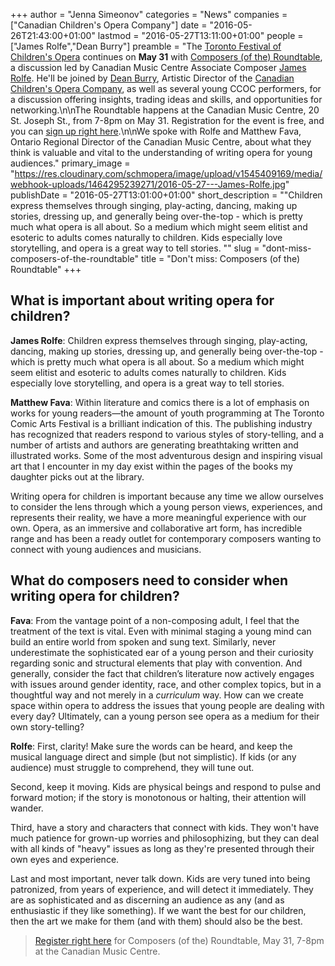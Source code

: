 +++
author = "Jenna Simeonov"
categories = "News"
companies = ["Canadian Children's Opera Company"]
date = "2016-05-26T21:43:00+01:00"
lastmod = "2016-05-27T13:11:00+01:00"
people = ["James Rolfe","Dean Burry"]
preamble = "The [Toronto Festival of Children's Opera](http://www.canadianchildrensopera.com/content/TFCO.html) continues on **May 31** with [Composers (of the) Roundtable](http://www.canadianchildrensopera.com/content/composers-roundtable.html), a discussion led by Canadian Music Centre Associate Composer [James Rolfe](/scene/people/james-rolfe/). He'll be joined by [Dean Burry](/scene/people/dean-burry/), Artistic Director of the [Canadian Children's Opera Company](/scene/people/canadian-childrens-opera-company/), as well as several young CCOC performers, for a discussion offering insights, trading ideas and skills, and opportunities for networking.\n\nThe Roundtable happens at the Canadian Music Centre, 20 St. Joseph St., from 7-8pm on May 31. Registration for the event is free, and you can [sign up right here](https://musiccentre.secure.force.com/ticket/#sections_a0F1a000004CS3qEAG).\n\nWe spoke with Rolfe and Matthew Fava, Ontario Regional Director of the Canadian Music Centre, about what they think is valuable and vital to the understanding of writing opera for young audiences."
primary_image = "https://res.cloudinary.com/schmopera/image/upload/v1545409169/media/webhook-uploads/1464295239271/2016-05-27---James-Rolfe.jpg"
publishDate = "2016-05-27T13:01:00+01:00"
short_description = "&quot;Children express themselves through singing, play-acting, dancing, making up stories, dressing up, and generally being over-the-top - which is pretty much what opera is all about. So a medium which might seem elitist and esoteric to adults comes naturally to children. Kids especially love storytelling, and opera is a great way to tell stories. &quot;"
slug = "dont-miss-composers-of-the-roundtable"
title = "Don&#039;t miss: Composers (of the) Roundtable"
+++

## What is important about writing opera for children?

**James Rolfe**: Children express themselves through singing, play-acting, dancing, making up stories, dressing up, and generally being over-the-top - which is pretty much what opera is all about. So a medium which might seem elitist and esoteric to adults comes naturally to children. Kids especially love storytelling, and opera is a great way to tell stories. 

**Matthew Fava**: Within literature and comics there is a lot of emphasis on works for young readers—the amount of youth programming at The Toronto Comic Arts Festival is a brilliant indication of this. The publishing industry has recognized that readers respond to various styles of story-telling, and a number of artists and authors are generating breathtaking written and illustrated works. Some of the most adventurous design and inspiring visual art that I encounter in my day exist within the pages of the books my daughter picks out at the library.

Writing opera for children is important because any time we allow ourselves to consider the lens through which a young person views, experiences, and represents their reality, we have a more meaningful experience with our own. Opera, as an immersive and collaborative art form, has incredible range and has been a ready outlet for contemporary composers wanting to connect with young audiences and musicians.

## What do composers need to consider when writing opera for children?

**Fava**: From the vantage point of a non-composing adult, I feel that the treatment of the text is vital. Even with minimal staging a young mind can build an entire world from spoken and sung text. Similarly, never underestimate the sophisticated ear of a young person and their curiosity regarding sonic and structural elements that play with convention. And generally, consider the fact that children’s literature now actively engages with issues around gender identity, race, and other complex topics, but in a thoughtful way and not merely in a *curriculum* way. How can we create space within opera to address the issues that young people are dealing with every day? Ultimately, can a young person see opera as a medium for their own story-telling?

**Rolfe**: First, clarity! Make sure the words can be heard, and keep the musical language direct and simple (but not simplistic). If kids (or any audience) must struggle to comprehend, they will tune out.

Second, keep it moving. Kids are physical beings and respond to pulse and forward motion; if the story is monotonous or halting, their attention will wander.

Third, have a story and characters that connect with kids. They won't have much patience for grown-up worries and philosophizing, but they can deal with all kinds of "heavy" issues as long as they're presented through their own eyes and experience.

Last and most important, never talk down. Kids are very tuned into being patronized, from years of experience, and will detect it immediately. They are as sophisticated and as discerning an audience as any (and as enthusiastic if they like something). If we want the best for our children, then the art we make for them (and with them) should also be the best.

>[Register right here](https://musiccentre.secure.force.com/ticket/#sections_a0F1a000004CS3qEAG) for Composers (of the) Roundtable, May 31, 7-8pm at the Canadian Music Centre.
